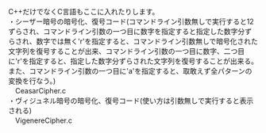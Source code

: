 C++だけでなくC言語もここに入れたりします。  
・シーザー暗号の暗号化、復号コード(コマンドライン引数無しで実行すると12ずらされ、コマンドライン引数の一つ目に数字を指定すると指定した数字分ずらされ、数字では無く'r'を指定すると、コマンドライン引数無しで暗号化された文字列を復号することが出来、コマンドライン引数の一つ目に数字、二つ目に'r'を指定すると、指定した数字分ずらされた文字列を復号することが出来る。また、コマンドライン引数の一つ目に'a'を指定すると、取敢えず全パターンの変換を行なう。)  
　CeasarCipher.c  
・ヴィジュネル暗号の暗号化、復号コード(使い方は引数無しで実行すると表示される)  
　VigenereCipher.c  
